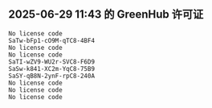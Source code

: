 ## 2025-06-29 11:43 的 GreenHub 许可证
```
No license code
SaTw-bFp1-cO9M-qTC8-4BF4
No license code
No license code
SaTI-wZV9-WU2r-SVC8-F6D9
SaSw-k841-XC2m-YqC8-75B9
SaSY-qB8N-2ynF-rpC8-240A
No license code
No license code
No license code
```
